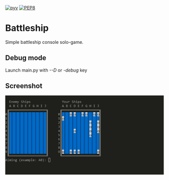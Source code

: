 [![pyv](https://img.shields.io/badge/python-3.6%2C%203.6--dev%2C%203.7--dev%2C%20nightly-blue.svg)]()
[![PEP8](https://img.shields.io/badge/code%20style-pep8-orange.svg)](https://www.python.org/dev/peps/pep-0008/)
# Battleship
Simple battleship console solo-game.

## Debug mode
Launch main.py with *--D* or *-debug* key

## Screenshot
![scrn](https://github.com/LuckyTea/Battleship/blob/master/scrn.png)
